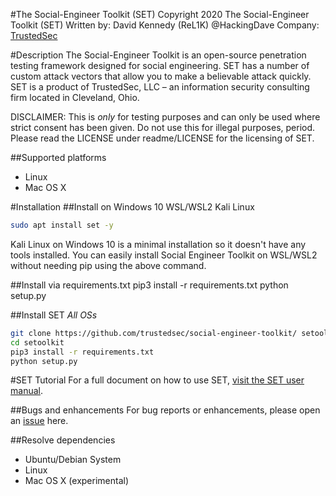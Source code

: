 #The Social-Engineer Toolkit (SET)
Copyright 2020 The Social-Engineer Toolkit (SET)
Written by: David Kennedy (ReL1K) @HackingDave
Company: [TrustedSec](https://www.trustedsec.com)


#Description
The Social-Engineer Toolkit is an open-source penetration testing framework designed for social engineering. SET has a number of custom attack vectors that allow you to make a believable attack quickly. SET is a product of TrustedSec, LLC – an information security consulting firm located in Cleveland, Ohio.

DISCLAIMER: This is *only* for testing purposes and can only be used where strict consent has been given. Do not use this for illegal purposes, period.
Please read the LICENSE under readme/LICENSE for the licensing of SET. 

##Supported platforms
* Linux
* Mac OS X


#Installation
##Install on Windows 10 WSL/WSL2 Kali Linux
```bash
sudo apt install set -y
```
Kali Linux on Windows 10 is a minimal installation so it doesn't have any tools installed.
You can easily install Social Engineer Toolkit on WSL/WSL2 without needing pip using the above command.

##Install via requirements.txt
pip3 install -r requirements.txt
python setup.py

##Install SET
*All OSs*
```bash
git clone https://github.com/trustedsec/social-engineer-toolkit/ setoolkit/
cd setoolkit
pip3 install -r requirements.txt
python setup.py
```


#SET Tutorial
For a full document on how to use SET, [visit the SET user manual](https://github.com/trustedsec/social-engineer-toolkit/raw/master/readme/User_Manual.pdf).


##Bugs and enhancements
For bug reports or enhancements, please open an [issue](https://github.com/trustedsec/social-engineer-toolkit/issues) here.

##Resolve dependencies
* Ubuntu/Debian System
* Linux
* Mac OS X (experimental)
